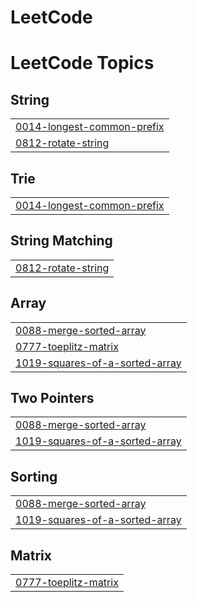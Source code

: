 # LeetCode
<!---LeetCode Topics Start-->
# LeetCode Topics
## String
|  |
| ------- |
| [0014-longest-common-prefix](https://github.com/shanvii/LeetCode/tree/master/0014-longest-common-prefix) |
| [0812-rotate-string](https://github.com/shanvii/LeetCode/tree/master/0812-rotate-string) |
## Trie
|  |
| ------- |
| [0014-longest-common-prefix](https://github.com/shanvii/LeetCode/tree/master/0014-longest-common-prefix) |
## String Matching
|  |
| ------- |
| [0812-rotate-string](https://github.com/shanvii/LeetCode/tree/master/0812-rotate-string) |
## Array
|  |
| ------- |
| [0088-merge-sorted-array](https://github.com/shanvii/LeetCode/tree/master/0088-merge-sorted-array) |
| [0777-toeplitz-matrix](https://github.com/shanvii/LeetCode/tree/master/0777-toeplitz-matrix) |
| [1019-squares-of-a-sorted-array](https://github.com/shanvii/LeetCode/tree/master/1019-squares-of-a-sorted-array) |
## Two Pointers
|  |
| ------- |
| [0088-merge-sorted-array](https://github.com/shanvii/LeetCode/tree/master/0088-merge-sorted-array) |
| [1019-squares-of-a-sorted-array](https://github.com/shanvii/LeetCode/tree/master/1019-squares-of-a-sorted-array) |
## Sorting
|  |
| ------- |
| [0088-merge-sorted-array](https://github.com/shanvii/LeetCode/tree/master/0088-merge-sorted-array) |
| [1019-squares-of-a-sorted-array](https://github.com/shanvii/LeetCode/tree/master/1019-squares-of-a-sorted-array) |
## Matrix
|  |
| ------- |
| [0777-toeplitz-matrix](https://github.com/shanvii/LeetCode/tree/master/0777-toeplitz-matrix) |
<!---LeetCode Topics End-->